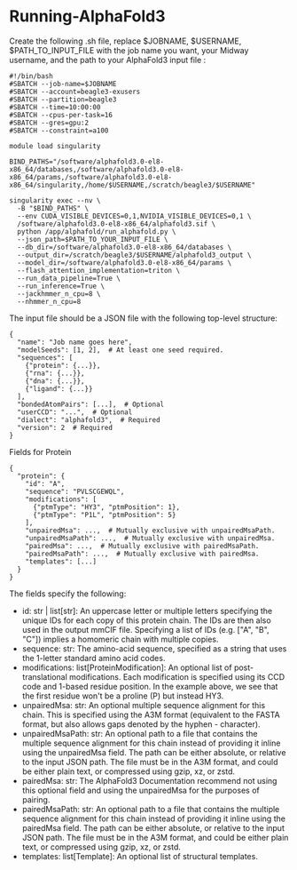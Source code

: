 # Running-AlphaFold3
Create the following .sh file, replace $JOBNAME, $USERNAME, $PATH_TO_INPUT_FILE with the job name you want, your Midway username, and the path to your AlphaFold3 input file :

```
#!/bin/bash
#SBATCH --job-name=$JOBNAME
#SBATCH --account=beagle3-exusers
#SBATCH --partition=beagle3
#SBATCH --time=10:00:00
#SBATCH --cpus-per-task=16
#SBATCH --gres=gpu:2
#SBATCH --constraint=a100

module load singularity

BIND_PATHS="/software/alphafold3.0-el8-x86_64/databases,/software/alphafold3.0-el8-x86_64/params,/software/alphafold3.0-el8-x86_64/singularity,/home/$USERNAME,/scratch/beagle3/$USERNAME"

singularity exec --nv \
  -B "$BIND_PATHS" \
  --env CUDA_VISIBLE_DEVICES=0,1,NVIDIA_VISIBLE_DEVICES=0,1 \
  /software/alphafold3.0-el8-x86_64/alphafold3.sif \
  python /app/alphafold/run_alphafold.py \
  --json_path=$PATH_TO_YOUR_INPUT_FILE \
  --db_dir=/software/alphafold3.0-el8-x86_64/databases \
  --output_dir=/scratch/beagle3/$USERNAME/alphafold3_output \
  --model_dir=/software/alphafold3.0-el8-x86_64/params \
  --flash_attention_implementation=triton \
  --run_data_pipeline=True \
  --run_inference=True \
  --jackhmmer_n_cpu=8 \
  --nhmmer_n_cpu=8
```
The input file should be a JSON file with the following top-level structure:
```
{
  "name": "Job name goes here",
  "modelSeeds": [1, 2],  # At least one seed required.
  "sequences": [
    {"protein": {...}},
    {"rna": {...}},
    {"dna": {...}},
    {"ligand": {...}}
  ],
  "bondedAtomPairs": [...],  # Optional
  "userCCD": "...",  # Optional
  "dialect": "alphafold3",  # Required
  "version": 2  # Required
}
```
Fields for Protein
```
{
  "protein": {
    "id": "A",
    "sequence": "PVLSCGEWQL",
    "modifications": [
      {"ptmType": "HY3", "ptmPosition": 1},
      {"ptmType": "P1L", "ptmPosition": 5}
    ],
    "unpairedMsa": ...,  # Mutually exclusive with unpairedMsaPath.
    "unpairedMsaPath": ...,  # Mutually exclusive with unpairedMsa.
    "pairedMsa": ...,  # Mutually exclusive with pairedMsaPath.
    "pairedMsaPath": ...,  # Mutually exclusive with pairedMsa.
    "templates": [...]
  }
}
```
The fields specify the following:

* id: str | list[str]: An uppercase letter or multiple letters specifying the unique IDs for each copy of this protein chain. The IDs are then also used in the output mmCIF file. Specifying a list of IDs (e.g. ["A", "B", "C"]) implies a homomeric chain with multiple copies.
* sequence: str: The amino-acid sequence, specified as a string that uses the 1-letter standard amino acid codes.
* modifications: list[ProteinModification]: An optional list of post-translational modifications. Each modification is specified using its CCD code and 1-based residue position. In the example above, we see that the first residue won't be a proline (P) but instead HY3.
* unpairedMsa: str: An optional multiple sequence alignment for this chain. This is specified using the A3M format (equivalent to the FASTA format, but also allows gaps denoted by the hyphen - character). 
* unpairedMsaPath: str: An optional path to a file that contains the multiple sequence alignment for this chain instead of providing it inline using the unpairedMsa field. The path can be either absolute, or relative to the input JSON path. The file must be in the A3M format, and could be either plain text, or compressed using gzip, xz, or zstd.
* pairedMsa: str: The AlphaFold3 Documentation recommend not using this optional field and using the unpairedMsa for the purposes of pairing.
* pairedMsaPath: str: An optional path to a file that contains the multiple sequence alignment for this chain instead of providing it inline using the pairedMsa field. The path can be either absolute, or relative to the input JSON path. The file must be in the A3M format, and could be either plain text, or compressed using gzip, xz, or zstd.
* templates: list[Template]: An optional list of structural templates. 
